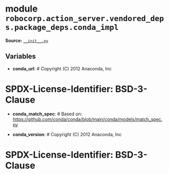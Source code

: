<!-- markdownlint-disable -->

# module `robocorp.action_server.vendored_deps.package_deps.conda_impl`

**Source:** [`__init__.py`](https://github.com/robocorp/robocorp/tree/master/action_server/src/robocorp/action_server/vendored_deps/package_deps/conda_impl/__init__.py)

## Variables

- **conda_url**: # Copyright (C) 2012 Anaconda, Inc

# SPDX-License-Identifier: BSD-3-Clause

- **conda_match_spec**: # Based on: https://github.com/conda/conda/blob/main/conda/models/match_spec.py

- **conda_version**: # Copyright (C) 2012 Anaconda, Inc

# SPDX-License-Identifier: BSD-3-Clause
